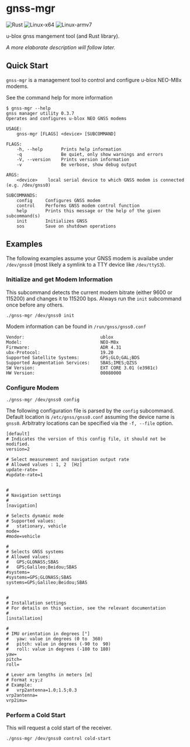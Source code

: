 # gnss-mgr

![Rust](https://github.com/renestraub/ubxlib_rust/workflows/Rust/badge.svg)
![Linux-x64](https://github.com/renestraub/ubxlib_rust/workflows/Compile%20and%20Test%20Linux-x64/badge.svg)
![Linux-armv7](https://github.com/renestraub/ubxlib_rust/workflows/Cross-compile%20Linux-armv7/badge.svg)

u-blox gnss mangement tool (and Rust library).

_A more elaborate description will follow later._


## Quick Start

`gnss-mgr` is a management tool to control and configure u-blox NEO-M8x modems.

See the command help for more information

```
$ gnss-mgr --help
gnss manager utility 0.3.7
Operates and configures u-blox NEO GNSS modems

USAGE:
    gnss-mgr [FLAGS] <device> [SUBCOMMAND]

FLAGS:
    -h, --help       Prints help information
    -q               Be quiet, only show warnings and errors
    -V, --version    Prints version information
    -v               Be verbose, show debug output

ARGS:
    <device>    local serial device to which GNSS modem is connected (e.g. /dev/gnss0)

SUBCOMMANDS:
    config     Configures GNSS modem
    control    Performs GNSS modem control function
    help       Prints this message or the help of the given subcommand(s)
    init       Initializes GNSS
    sos        Save on shutdown operations
```


## Examples

The following examples assume your GNSS modem is availabe under `/dev/gnss0` (most likely a symlink to a TTY device like `/dev/ttyS3`).


### Initialize and get Modem Information

This subcommand detects the current modem bitrate (either 9600 or 115200) and changes it to 115200 bps. Always run the `init` subcommand once before any others.

```
./gnss-mgr /dev/gnss0 init
```

Modem information can be found in `/run/gnss/gnss0.conf`

```
Vendor:                             ublox
Model:                              NEO-M8x
Firmware:                           ADR 4.31
ubx-Protocol:                       19.20
Supported Satellite Systems:        GPS;GLO;GAL;BDS
Supported Augmentation Services:    SBAS;IMES;QZSS
SW Version:                         EXT CORE 3.01 (e3981c)
HW Version:                         00080000
```


### Configure Modem

```
./gnss-mgr /dev/gnss0 config
```


The following configuration file is parsed by the `config` subcommand. Default location is `/etc/gnss/gnss0.conf` assuming the device name is `gnss0`. Arbitratry locations can be specified via the `-f, --file` option.

```
[default]
# Indicates the version of this config file, it should not be modified.
version=2

# Select measurement and navigation output rate
# Allowed values : 1, 2  [Hz]
update-rate=
#update-rate=1


#
# Navigation settings
#
[navigation]

# Selects dynamic mode
# Supported values:
#   stationary, vehicle
mode=
#mode=vehicle

#
# Selects GNSS systems
# Allowed values:
#   GPS;GLONASS;SBAS
#   GPS;Galileo;Beidou;SBAS
#systems=
#systems=GPS;GLONASS;SBAS
systems=GPS;Galileo;Beidou;SBAS


#
# Installation settings
# For details on this section, see the relevant documentation
#
[installation]

#
# IMU orientation in degrees [°]
#   yaw: value in degrees (0 to  360)
#   pitch: value in degrees (-90 to  90)
#   roll: value in degrees (-180 to 180)
yaw=
pitch=
roll=

# Lever arm lengths in meters [m]
# Format x;y;z
# Example:
#   vrp2antenna=1.0;1.5;0.3
vrp2antenna=
vrp2imu=
```


### Perform a Cold Start

This will request a cold start of the receiver.

```
./gnss-mgr /dev/gnss0 control cold-start
```

